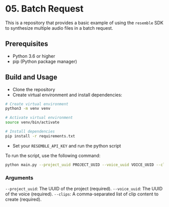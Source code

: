 # 05. Batch Request

This is a repository that provides a basic example of using the `resemble` SDK to synthesize multiple audio files in a batch request.

## Prerequisites

- Python 3.6 or higher
- pip (Python package manager)

## Build and Usage
- Clone the repository
- Create virtual environment and install dependencies:
```bash
# Create virtual environment
python3 -m venv venv

# Activate virtual environment
source venv/bin/activate

# Install dependencies
pip install -r requirements.txt
```

- Set your `RESEMBLE_API_KEY` and run the python script

To run the script, use the following command:

```bash
python main.py --project_uuid PROJECT_UUID --voice_uuid VOICE_UUID --clips CLIPS
```

### Arguments
`--project_uuid`: The UUID of the project (required).
`--voice_uuid`: The UUID of the voice (required).
`--clips`: A comma-separated list of clip content to create (required).

